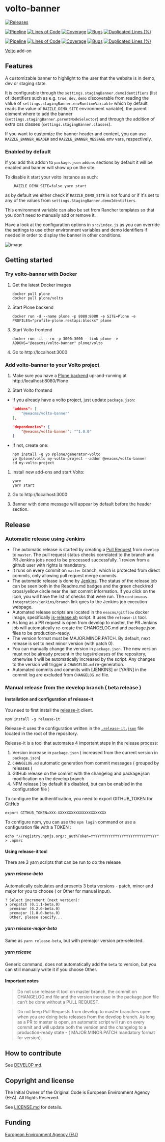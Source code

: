 # volto-banner

[![Releases](https://img.shields.io/github/v/release/eea/volto-banner)](https://github.com/eea/volto-banner/releases)

[![Pipeline](https://ci.eionet.europa.eu/buildStatus/icon?job=volto-addons%2Fvolto-banner%2Fmaster&subject=master)](https://ci.eionet.europa.eu/view/Github/job/volto-addons/job/volto-banner/job/master/display/redirect)
[![Lines of Code](https://sonarqube.eea.europa.eu/api/project_badges/measure?project=volto-banner-master&metric=ncloc)](https://sonarqube.eea.europa.eu/dashboard?id=volto-banner-master)
[![Coverage](https://sonarqube.eea.europa.eu/api/project_badges/measure?project=volto-banner-master&metric=coverage)](https://sonarqube.eea.europa.eu/dashboard?id=volto-banner-master)
[![Bugs](https://sonarqube.eea.europa.eu/api/project_badges/measure?project=volto-banner-master&metric=bugs)](https://sonarqube.eea.europa.eu/dashboard?id=volto-banner-master)
[![Duplicated Lines (%)](https://sonarqube.eea.europa.eu/api/project_badges/measure?project=volto-banner-master&metric=duplicated_lines_density)](https://sonarqube.eea.europa.eu/dashboard?id=volto-banner-master)

[![Pipeline](https://ci.eionet.europa.eu/buildStatus/icon?job=volto-addons%2Fvolto-banner%2Fdevelop&subject=develop)](https://ci.eionet.europa.eu/view/Github/job/volto-addons/job/volto-banner/job/develop/display/redirect)
[![Lines of Code](https://sonarqube.eea.europa.eu/api/project_badges/measure?project=volto-banner-develop&metric=ncloc)](https://sonarqube.eea.europa.eu/dashboard?id=volto-banner-develop)
[![Coverage](https://sonarqube.eea.europa.eu/api/project_badges/measure?project=volto-banner-develop&metric=coverage)](https://sonarqube.eea.europa.eu/dashboard?id=volto-banner-develop)
[![Bugs](https://sonarqube.eea.europa.eu/api/project_badges/measure?project=volto-banner-develop&metric=bugs)](https://sonarqube.eea.europa.eu/dashboard?id=volto-banner-develop)
[![Duplicated Lines (%)](https://sonarqube.eea.europa.eu/api/project_badges/measure?project=volto-banner-develop&metric=duplicated_lines_density)](https://sonarqube.eea.europa.eu/dashboard?id=volto-banner-develop)

[Volto](https://github.com/plone/volto) add-on

## Features

A customizable banner to highlight to the user that the website is in demo, dev
or staging state.

It is configurable through the `settings.stagingBanner.demoIdentifiers`
(list of identifiers such as e.g. `true`, `dev`, `demo` discoverable from reading
the value of `settings.stagingBanner.envRuntimeVariable` which by default reads
the value of `RAZZLE_DEMO_SITE` environment variable), the parent element
where to add the banner (`settings.stagingBanner.parentNodeSelector`) and through
the addition of extra css classes (`settings.stagingBanner.classes`).

If you want to customize the banner header and content, you can use `RAZZLE_BANNER_HEADER` and `RAZZLE_BANNER_MESSAGE` env vars, respectively.

### Enabled by default

If you add this addon to `package.json` `addons` sections by default it will be
enabled and banner will show up on the site.

To disable it start your volto instance as such:

```
    RAZZLE_DEMO_SITE=false yarn start
```

as by default we either check if `RAZZLE_DEMO_SITE` is not found or if it's set
to any of the values from `settings.StagingBanner.demoIdentifiers`.

This environment variable can also be set from Rancher templates so that you
don't need to manually add or remove it.

Have a look at the configuration options in `src/index.js` as you can override
the settings to use other environment variables and demo identifiers if needed
in order to display the banner in other conditions.

![image](https://user-images.githubusercontent.com/38378382/130647224-754af234-2de8-4d31-8eaa-6fa673df08a4.png)

## Getting started

### Try volto-banner with Docker

1. Get the latest Docker images

   ```
   docker pull plone
   docker pull plone/volto
   ```

1. Start Plone backend

   ```
   docker run -d --name plone -p 8080:8080 -e SITE=Plone -e PROFILES="profile-plone.restapi:blocks" plone
   ```

1. Start Volto frontend

   ```
   docker run -it --rm -p 3000:3000 --link plone -e ADDONS="@eeacms/volto-banner" plone/volto
   ```

1. Go to http://localhost:3000

### Add volto-banner to your Volto project

1. Make sure you have a [Plone backend](https://plone.org/download) up-and-running at http://localhost:8080/Plone

1. Start Volto frontend

- If you already have a volto project, just update `package.json`:

  ```JSON
  "addons": [
      "@eeacms/volto-banner"
  ],

  "dependencies": {
      "@eeacms/volto-banner": "^1.0.0"
  }
  ```

- If not, create one:

  ```
  npm install -g yo @plone/generator-volto
  yo @plone/volto my-volto-project --addon @eeacms/volto-banner
  cd my-volto-project
  ```

1. Install new add-ons and start Volto:

   ```
   yarn
   yarn start
   ```

2. Go to http://localhost:3000

3. Banner with demo message will appear by default before the header section.

## Release

### Automatic release using Jenkins

*  The automatic release is started by creating a [Pull Request](../../compare/master...develop) from `develop` to `master`. The pull request status checks correlated to the branch and PR Jenkins jobs need to be processed successfully. 1 review from a github user with rights is mandatory.
* It runs on every commit on `master` branch, which is protected from direct commits, only allowing pull request merge commits.
* The automatic release is done by [Jenkins](https://ci.eionet.europa.eu). The status of the release job can be seen both in the Readme.md badges and the green check/red cross/yellow circle near the last commit information. If you click on the icon, you will have the list of checks that were run. The `continuous-integration/jenkins/branch` link goes to the Jenkins job execution webpage.
* Automated release scripts are located in the `eeacms/gitflow` docker image, specifically [js-release.sh](https://github.com/eea/eea.docker.gitflow/blob/master/src/js-release.sh) script. It  uses the `release-it` tool.
* As long as a PR request is open from develop to master, the PR Jenkins job will automatically re-create the CHANGELOG.md and package.json files to be production-ready.
* The version format must be MAJOR.MINOR.PATCH. By default, next release is set to next minor version (with patch 0).
* You can manually change the version in `package.json`.  The new version must not be already present in the tags/releases of the repository, otherwise it will be automatically increased by the script. Any changes to the version will trigger a `CHANGELOG.md` re-generation.
* Automated commits and commits with [JENKINS] or [YARN] in the commit log are excluded from `CHANGELOG.md` file.

### Manual release from the develop branch ( beta release )

#### Installation and configuration of release-it

You need to first install the [release-it](https://github.com/release-it/release-it)  client.

   ```
   npm install -g release-it
   ```

Release-it uses the configuration written in the [`.release-it.json`](./.release-it.json) file located in the root of the repository.

Release-it is a tool that automates 4 important steps in the release process:

1. Version increase in `package.json` ( increased from the current version in `package.json`)
2. `CHANGELOG.md` automatic generation from commit messages ( grouped by releases )
3. GitHub release on the commit with the changelog and package.json modification on the develop branch
4. NPM release ( by default it's disabled, but can be enabled in the configuration file )

To configure the authentification, you need to export GITHUB_TOKEN for [GitHub](https://github.com/settings/tokens)

   ```
   export GITHUB_TOKEN=XXX-XXXXXXXXXXXXXXXXXXXXXX
   ```

 To configure npm, you can use the `npm login` command or use a configuration file with a TOKEN :

   ```
   echo "//registry.npmjs.org/:_authToken=YYYYYYYYYYYYYYYYYYYYYYYYYYYYYY" > .npmrc
   ```

#### Using release-it tool

There are 3 yarn scripts that can be run to do the release

##### yarn release-beta

Automatically calculates and presents 3 beta versions - patch, minor and major for you to choose ( or Other for manual input).

```
? Select increment (next version):
❯ prepatch (0.1.1-beta.0)
  preminor (0.2.0-beta.0)
  premajor (1.0.0-beta.0)
  Other, please specify...
```

##### yarn release-major-beta

Same as `yarn release-beta`, but with premajor version pre-selected.

##### yarn release

Generic command, does not automatically add the `beta` to version, but you can still manually write it if you choose Other.

#### Important notes

> Do not use release-it tool on master branch, the commit on CHANGELOG.md file and the version increase in the package.json file can't be done without a PULL REQUEST.

> Do not keep Pull Requests from develop to master branches open when you are doing beta releases from the develop branch. As long as a PR to master is open, an automatic script will run on every commit and will update both the version and the changelog to a production-ready state - ( MAJOR.MINOR.PATCH mandatory format for version).


## How to contribute

See [DEVELOP.md](https://github.com/eea/volto-banner/blob/master/DEVELOP.md).

## Copyright and license

The Initial Owner of the Original Code is European Environment Agency (EEA).
All Rights Reserved.

See [LICENSE.md](https://github.com/eea/volto-banner/blob/master/LICENSE.md) for details.

## Funding

[European Environment Agency (EU)](http://eea.europa.eu)
